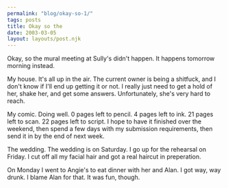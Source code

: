 ```yaml
---
permalink: "blog/okay-so-1/"
tags: posts
title: Okay so the
date: 2003-03-05
layout: layouts/post.njk
---
```


Okay, so the mural meeting at Sully's didn't happen. It happens tomorrow morning instead. 

My house. It's all up in the air. The current owner is being a shitfuck, and I don't know if I'll end up getting it or not. I really just need to get a hold of her, shake her, and get some answers. Unfortunately, she's very hard to reach.

My comic. Doing well. 0 pages left to pencil. 4 pages left to ink. 21 pages left to scan. 22 pages left to script. I hope to have it finished over the weekend, then spend a few days with my submission requirements, then send it in by the end of next week.

The wedding. The wedding is on Saturday. I go up for the rehearsal on Friday. I cut off all my facial hair and got a real haircut in preperation. 

On Monday I went to Angie's to eat dinner with her and Alan. I got way, way drunk. I blame Alan for that. It was fun, though.